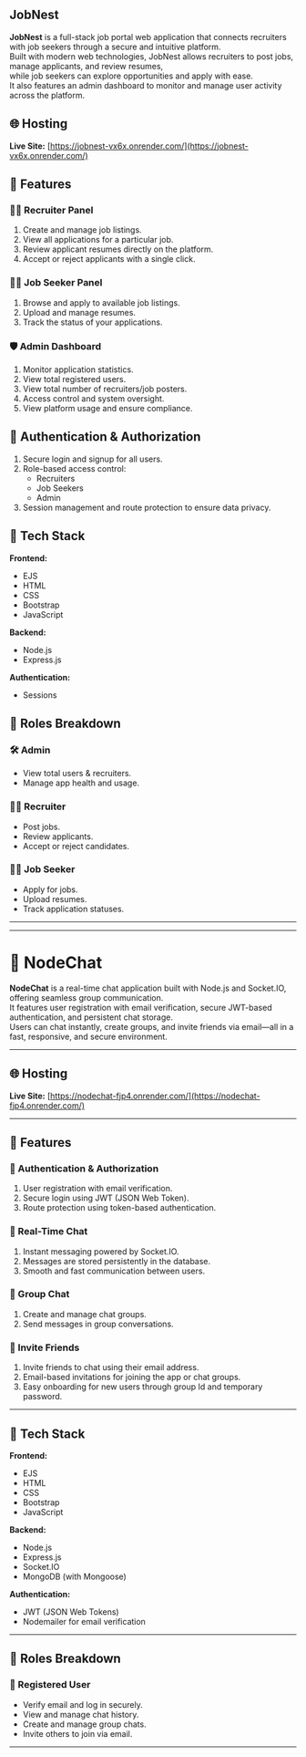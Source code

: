 JobNest
---
**JobNest** is a full-stack job portal web application that connects recruiters with job seekers through a secure and intuitive platform.  
Built with modern web technologies, JobNest allows recruiters to post jobs, manage applicants, and review resumes,  
while job seekers can explore opportunities and apply with ease.  
It also features an admin dashboard to monitor and manage user activity across the platform.


## 🌐 Hosting

**Live Site:** [https://jobnest-vx6x.onrender.com/](https://jobnest-vx6x.onrender.com/)

## 🚀 Features

### 👨‍💼 Recruiter Panel
1. Create and manage job listings.  
2. View all applications for a particular job.  
3. Review applicant resumes directly on the platform.  
4. Accept or reject applicants with a single click.  

### 👩‍💻 Job Seeker Panel
1. Browse and apply to available job listings.  
2. Upload and manage resumes.  
3. Track the status of your applications.  

### 🛡️ Admin Dashboard
1. Monitor application statistics.  
2. View total registered users.  
3. View total number of recruiters/job posters.  
4. Access control and system oversight.  
5. View platform usage and ensure compliance.  

## 🔐 Authentication & Authorization

1. Secure login and signup for all users.  
2. Role-based access control:  
   - Recruiters  
   - Job Seekers  
   - Admin  
3. Session management and route protection to ensure data privacy.  

## 🧰 Tech Stack

**Frontend:**  
- EJS  
- HTML  
- CSS  
- Bootstrap  
- JavaScript  

**Backend:**  
- Node.js  
- Express.js  

**Authentication:**  
- Sessions  

## 👤 Roles Breakdown

### 🛠️ Admin
- View total users & recruiters.  
- Manage app health and usage.  

### 🧑‍💼 Recruiter
- Post jobs.  
- Review applicants.  
- Accept or reject candidates.  

### 🧑‍🎓 Job Seeker
- Apply for jobs.  
- Upload resumes.  
- Track application statuses.  

---
---

# 💬 NodeChat

**NodeChat** is a real-time chat application built with Node.js and Socket.IO, offering seamless group communication.  
It features user registration with email verification, secure JWT-based authentication, and persistent chat storage.  
Users can chat instantly, create groups, and invite friends via email—all in a fast, responsive, and secure environment.

---

## 🌐 Hosting

**Live Site:** [https://nodechat-fjp4.onrender.com/](https://nodechat-fjp4.onrender.com/)

---

## 🚀 Features

### 🔐 Authentication & Authorization
1. User registration with email verification.  
2. Secure login using JWT (JSON Web Token).  
3. Route protection using token-based authentication.

### 💬 Real-Time Chat
1. Instant messaging powered by Socket.IO.  
2. Messages are stored persistently in the database.  
3. Smooth and fast communication between users.

### 👥 Group Chat
1. Create and manage chat groups.  
2. Send messages in group conversations.  

### 📧 Invite Friends
1. Invite friends to chat using their email address.  
2. Email-based invitations for joining the app or chat groups.  
3. Easy onboarding for new users through group Id and temporary password.

---

## 🧰 Tech Stack

**Frontend:**  
- EJS  
- HTML  
- CSS  
- Bootstrap  
- JavaScript  

**Backend:**  
- Node.js  
- Express.js  
- Socket.IO  
- MongoDB (with Mongoose)  

**Authentication:**  
- JWT (JSON Web Tokens)  
- Nodemailer for email verification  

---

## 👤 Roles Breakdown

### 🙋 Registered User
- Verify email and log in securely.  
- View and manage chat history.  
- Create and manage group chats.  
- Invite others to join via email.  

---